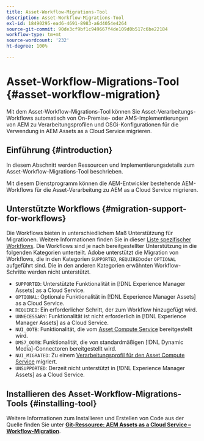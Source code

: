 ```yaml
---
title: Asset-Workflow-Migrations-Tool
description: Asset-Workflow-Migrations-Tool
exl-id: 18490295-ead6-4691-8983-a6d4054e4264
source-git-commit: 90de3cf9bf1c949667f4de109d0b517c6be22184
workflow-type: tm+mt
source-wordcount: '232'
ht-degree: 100%

---
```


# Asset-Workflow-Migrations-Tool {#asset-workflow-migration}

Mit dem Asset-Workflow-Migrations-Tool können Sie Asset-Verarbeitungs-Workflows automatisch von On-Premise- oder AMS-Implementierungen von AEM zu Verarbeitungsprofilen und OSGi-Konfigurationen für die Verwendung in AEM Assets as a Cloud Service migrieren.

## Einführung {#introduction}

In diesem Abschnitt werden Ressourcen und Implementierungsdetails zum Asset-Workflow-Migrations-Tool beschrieben.

Mit diesem Dienstprogramm können die AEM-Entwickler bestehende AEM-Workflows für die Asset-Verarbeitung zu AEM as a Cloud Service migrieren.

## Unterstützte Workflows {#migration-support-for-workflows}

Die Workflows bieten in unterschiedlichem Maß Unterstützung für Migrationen. Weitere Informationen finden Sie in dieser [Liste spezifischer Workflows](https://github.com/adobe/aem-cloud-migration/blob/master/src/main/resources/workflowSteps.properties). Die Workflows sind je nach bereitgestellter Unterstützung in die folgenden Kategorien unterteilt. Adobe unterstützt die Migration von Workflows, die in den Kategorien `SUPPORTED`, `REQUIRED`oder `OPTIONAL` aufgeführt sind. Die in den anderen Kategorien erwähnten Workflow-Schritte werden nicht unterstützt.

* `SUPPORTED`: Unterstützte Funktionalität in [!DNL Experience Manager Assets] as a Cloud Service.
* `OPTIONAL`: Optionale Funktionalität in [!DNL Experience Manager Assets] as a Cloud Service.
* `REQUIRED`: Ein erforderlicher Schritt, der zum Workflow hinzugefügt wird.
* `UNNECESSARY`: Funktionalität ist nicht erforderlich in [!DNL Experience Manager Assets] as a Cloud Service.
* `NUI_OOTB`: Funktionalität, die vom [Asset Compute Service](/help/assets/asset-microservices-configure-and-use.md) bereitgestellt wird.
* `DMS7_OOTB`: Funktionalität, die von standardmäßigen [!DNL Dynamic Media]-Connectoren bereitgestellt wird.
* `NUI_MIGRATED`: Zu einem [Verarbeitungsprofil für den Asset Compute Service](/help/assets/asset-microservices-configure-and-use.md) migriert.
* `UNSUPPORTED`: Derzeit nicht unterstützt in [!DNL Experience Manager Assets] as a Cloud Service.

## Installieren des Asset-Workflow-Migrations-Tools {#installing-tool}

Weitere Informationen zum Installieren und Erstellen von Code aus der Quelle finden Sie unter **[Git-Ressource: AEM Assets as a Cloud Service – Workflow-Migration](https://github.com/adobe/aem-cloud-migration)**.
